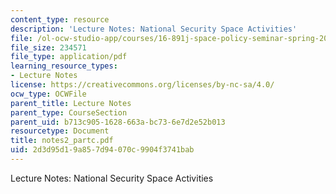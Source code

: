 ```yaml
---
content_type: resource
description: 'Lecture Notes: National Security Space Activities'
file: /ol-ocw-studio-app/courses/16-891j-space-policy-seminar-spring-2003/2d3d95d19a857d94070c9904f3741bab_notes2_partc.pdf
file_size: 234571
file_type: application/pdf
learning_resource_types:
- Lecture Notes
license: https://creativecommons.org/licenses/by-nc-sa/4.0/
ocw_type: OCWFile
parent_title: Lecture Notes
parent_type: CourseSection
parent_uid: b713c905-1628-663a-bc73-6e7d2e52b013
resourcetype: Document
title: notes2_partc.pdf
uid: 2d3d95d1-9a85-7d94-070c-9904f3741bab
---
```

Lecture Notes: National Security Space Activities